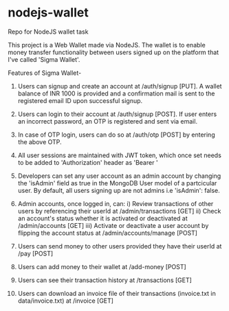 # nodejs-wallet
Repo for NodeJS wallet task

This project is a Web Wallet made via NodeJS. The wallet is to enable money transfer functionality between users signed up on the platform that I've called 'Sigma Wallet'.

Features of Sigma Wallet-

1) Users can signup and create an account at /auth/signup [PUT]. A wallet balance of INR 1000 is provided and a confirmation mail is sent to the registered email ID upon successful signup.
2) Users can login to their account at /auth/signup [POST]. If user enters an incorrect password, an OTP is registered and sent via email.
3) In case of OTP login, users can do so at /auth/otp [POST] by entering the above OTP.
4) All user sessions are maintained with JWT token, which once set needs to be added to 'Authorization' header as 'Bearer <token>'

5) Developers can set any user account as an admin account by changing the 'isAdmin' field as true in the MongoDB User model of a partcicular user. By default, all users signing up are not admins i.e 'isAdmin': false.
6) Admin accounts, once logged in, can:
   i)   Review transactions of other users by referencing their userId at /admin/transactions [GET]
   ii)  Check an account's status whether it is activated or deactivated at /admin/accounts [GET]
   iii) Activate or deactivate a user account by flipping the account status at /admin/accounts/manage [POST]
   
7) Users can send money to other users provided they have their userId at /pay [POST]
8) Users can add money to their wallet at /add-money [POST]
9) Users can see their transaction history at /transactions [GET]
10) Users can download an invoice file of their transactions (invoice.txt in data/invoice.txt) at /invoice [GET]
